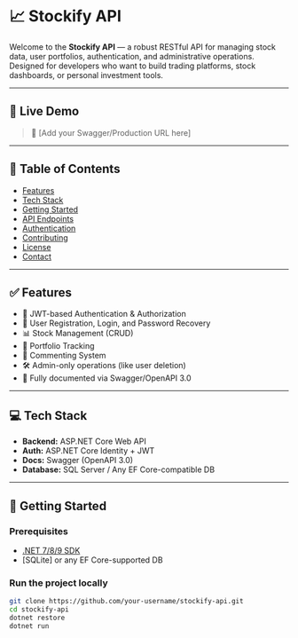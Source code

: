# 📈 Stockify API

Welcome to the **Stockify API** — a robust RESTful API for managing stock data, user portfolios, authentication, and administrative operations. Designed for developers who want to build trading platforms, stock dashboards, or personal investment tools.

---

## 🔗 Live Demo

> 🧪 [Add your Swagger/Production URL here]

---

## 📃 Table of Contents

- [Features](#-features)
- [Tech Stack](#-tech-stack)
- [Getting Started](#-getting-started)
- [API Endpoints](#-api-endpoints)
- [Authentication](#-authentication)
- [Contributing](#-contributing)
- [License](#-license)
- [Contact](#-contact)

---

## ✅ Features

- 🔐 JWT-based Authentication & Authorization
- 👤 User Registration, Login, and Password Recovery
- 📊 Stock Management (CRUD)
- 💼 Portfolio Tracking
- 💬 Commenting System
- 🛠️ Admin-only operations (like user deletion)
- 📄 Fully documented via Swagger/OpenAPI 3.0

---

## 💻 Tech Stack

- **Backend:** ASP.NET Core Web API
- **Auth:** ASP.NET Core Identity + JWT
- **Docs:** Swagger (OpenAPI 3.0)
- **Database:** SQL Server / Any EF Core-compatible DB

---

## 🚀 Getting Started

### Prerequisites

- [.NET 7/8/9 SDK](https://dotnet.microsoft.com/)
- [SQLite] or any EF Core-supported DB

### Run the project locally

```bash
git clone https://github.com/your-username/stockify-api.git
cd stockify-api
dotnet restore
dotnet run
